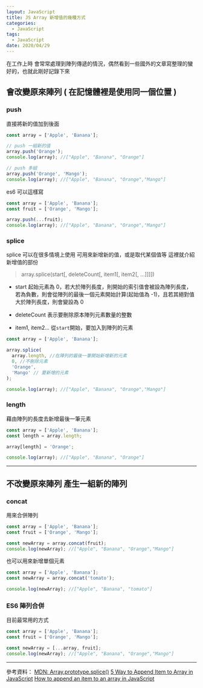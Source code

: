 ```yaml
---
layout: JavaScript
title: JS Array 新增值的幾種方式
categories:
  - JavaScript
tags:
  - JavaScript
date: 2020/04/29
---
```


在工作上時 會常常處理到陣列傳遞的情況，偶然看到一些國外的文章寫整理的蠻好的，也就此剛好記錄下來

## 會改變原來陣列 ( 在記憶體裡是使用同一個位置 )

### push

直接將新的值加到後面

```js
const array = ['Apple', 'Banana'];

// push 一組新的值
array.push('Orange');
console.log(array); //["Apple", "Banana", "Orange"]

// push 多組
array.push('Orange', 'Mango');
console.log(array); //["Apple", "Banana", "Orange","Mango"]
```

es6 可以這樣寫

```js
const array = ['Apple', 'Banana'];
const fruit = ['Orange', 'Mango'];

array.push(...fruit);
console.log(array); //["Apple", "Banana", "Orange","Mango"]
```

### splice

splice 可以在很多情境上使用
可用來新增新的值，或是取代某個值等 這裡就介紹新增值的部份

> array.splice(start[, deleteCount[, item1[, item2[, ...]]]])

- start
  起始元素為 0，若大於陣列長度，則開始的索引值會被設為陣列長度，
  若為負數，則會從陣列的最後一個元素開始計算(起始值為 -1)，且若其絕對值大於陣列長度，則會變設為 0

- deleteCount
  表示要刪除原本陣列元素數量的整數

- item1, item2...
  從`start`開始，要加入到陣列的元素

```js
const array = ['Apple', 'Banana'];

array.splice(
  array.length, //在陣列的最後一筆開始新增新的元素
  0, //不刪除元素
  'Orange',
  'Mango' // 要新增的元素
);

console.log(array); //["Apple", "Banana", "Orange","Mango"]
```

### length

藉由陣列的長度去新增最後一筆元素

```js
const array = ['Apple', 'Banana'];
const length = array.length;

array[length] = 'Orange';

console.log(array); //["Apple", "Banana", "Orange"]
```

---

## 不改變原來陣列 產生一組新的陣列

### concat

用來合併陣列

```js
const array = ['Apple', 'Banana'];
const fruit = ['Orange', 'Mango'];

const newArray = array.concat(fruit);
console.log(newArray); //["Apple", "Banana", "Orange","Mango"]
```

也可以用來新增單個元素

```js
const array = ['Apple', 'Banana'];
const newArray = array.concat('tomato');

console.log(newArray); //["Apple", "Banana", "tomato"]
```

### ES6 陣列合併

目前最常用的方式

```js
const array = ['Apple', 'Banana'];
const fruit = ['Orange', 'Mango'];

const newArray = [...array, fruit];
console.log(newArray); //["Apple", "Banana", "Orange","Mango"]
```

---

參考資料：
[MDN: Array.prototype.splice()](https://developer.mozilla.org/zh-TW/docs/Web/JavaScript/Reference/Global_Objects/Array/splice)
[5 Way to Append Item to Array in JavaScript](https://www.samanthaming.com/tidbits/87-5-ways-to-append-item-to-array/)
[How to append an item to an array in JavaScript](https://flaviocopes.com/how-to-append-item-to-array/)

